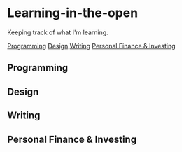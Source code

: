 # Learning-in-the-open
Keeping track of what I'm learning.

[Programming](#Programming)
[Design](#Design)
[Writing](#Writing)
[Personal Finance & Investing](#Personal-Finance-&-Investing)

## Programming

## Design

## Writing

## Personal Finance & Investing